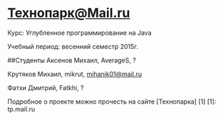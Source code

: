 Технопарк@Mail.ru
============
Курс: Углубленное программирование на Java

Учебный период: весенний семестр 2015г.

##Студенты
Аксенов Михаил, AverageS, ?

Крутяков Михаил, mikrut, mihanik01@mail.ru

Фатхи Дмитрий, Fatkhi, ?

Подробное о проекте можно прочесть на сайте [Технопарка] [1]
[1]: tp.mail.ru
